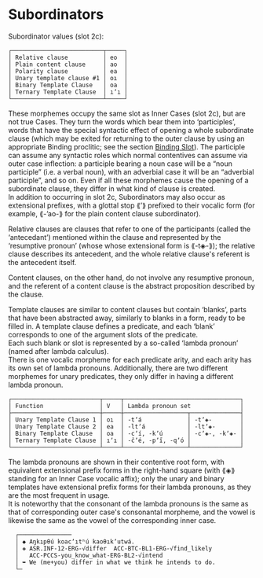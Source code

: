 # Subordinators

  
Subordinator values (slot 2c):  
```  
┌──────────────────────────┬─────┐  
│ Relative clause          │ eo  │  
│ Plain content clause     │ ao  │  
│ Polarity clause          │ ea  │  
│ Unary template clause #1 │ oı  │  
│ Binary Template Clause   │ oa  │  
│ Ternary Template Clause  │ ıʼı │  
└──────────────────────────┴─────┘  
```  
  
These morphemes occupy the same slot as Inner Cases (slot 2c), but are not true Cases. They turn the words which bear them into ‘participles’, words that have the special syntactic effect of opening a whole subordinate clause (which may be exited for returning to the outer clause by using an appropriate Binding proclitic; see the section [Binding Slot](../binding-slot.md)). The participle can assume any syntactic roles which normal contentives can assume via outer case inflection: a participle bearing a noun case will be a “noun participle” (i.e. a verbal noun), with an adverbial case it will be an “adverbial participle”, and so on. Even if all these morphemes cause the opening of a subordinate clause, they differ in what kind of clause is created.  
In addition to occurring in slot 2c, Subordinators may also occur as extensional prefixes, with a glottal stop ⟪ʼ⟫ prefixed to their vocalic form (for example, ⟪-ʼao-⟫ for the plain content clause subordinator).  
  
Relative clauses are clauses that refer to one of the participants (called the ‘antecedant’) mentioned within the clause and represented by the ‘resumptive pronoun’ (whose whose extensional form is ⟪-t◈-⟫); the relative clause describes its antecedent, and the whole relative clause's referent is the antecedent itself.  
  
Content clauses, on the other hand, do not involve any resumptive pronoun, and the referent of a content clause is the abstract proposition described by the clause.  
  
Template clauses are similar to content clauses but contain ‘blanks’, parts that have been abstracted away, similarly to blanks in a form, ready to be filled in. A template clause defines a predicate, and each ‘blank’ corresponds to one of the argument slots of the predicate.  
Each such blank or slot is represented by a so-called ‘lambda pronoun’ (named after lambda calculus).  
There is one vocalic morpheme for each predicate arity, and each arity has its own set of lambda pronouns. Additionally, there are two different morphemes for unary predicates, they only differ in having a different lambda pronoun.  
  
```  
┌─────────────────────────┬─────┬─────────────────────────────────┐  
│ Function                │ V   │ Lambda pronoun set              │  
├─────────────────────────┼─────┼──────────────────┬──────────────┤  
│ Unary Template Clause 1 │ oı  │ -tʼá             │ -tʼ◈-        │  
│ Unary Template Clause 2 │ ea  │ -ltʼá            │ -ltʼ◈-       │  
│ Binary Template Clause  │ oa  │ -cʼí, -kʼú       │ -cʼ◈-, -kʼ◈- │  
│ Ternary Template Clause │ ıʼı │ -čʼé, -pʼı̋, -qʼó │              │  
└─────────────────────────┴─────┴──────────────────┴──────────────┘  
```  
  
The lambda pronouns are shown in their contentive root form, with equivalent extensional prefix forms in the right-hand square (with ⟪◈⟫ standing for an Inner Case vocalic affix); only the unary and binary templates have extensional prefix forms for their lambda pronouns, as they are the most frequent in usage.  
It is noteworthy that the consonant of the lambda pronouns is the same as that of corresponding outer case's consonantal morpheme, and the vowel is likewise the same as the vowel of the corresponding inner case.  
  
```  
  ┌───────────────  
  │ ◆ Aŋkıpθú koacʼıtʰú kaoθıkʼutwá.  
  │ ❖ ASR.INF-12-ERG-√differ  ACC-BTC-BL1-ERG-√find_likely  
  │   ACC-PCCS-you_know_what-ERG-BL2-√intend  
  │ ➥ We (me+you) differ in what we think he intends to do.  
  └─  
```  
  


